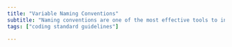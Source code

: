 ```yaml
---
title: "Variable Naming Conventions"
subtitle: "Naming conventions are one of the most effective tools to increase code redability, almost every company has one and you should as well"
tags: ["coding standard guidelines"]

---
```


